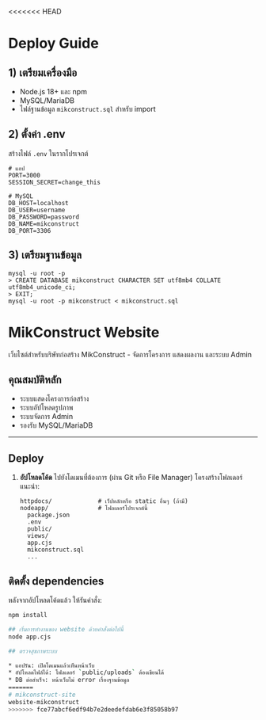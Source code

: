 <<<<<<< HEAD
# Deploy Guide

## 1) เตรียมเครื่องมือ

* Node.js 18+ และ npm
* MySQL/MariaDB
* ไฟล์ฐานข้อมูล `mikconstruct.sql` สำหรับ import

## 2) ตั้งค่า .env

สร้างไฟล์ `.env` ในรากโปรเจกต์

```
# แอป
PORT=3000
SESSION_SECRET=change_this

# MySQL
DB_HOST=localhost
DB_USER=username
DB_PASSWORD=password
DB_NAME=mikconstruct
DB_PORT=3306
```

## 3) เตรียมฐานข้อมูล

```
mysql -u root -p
> CREATE DATABASE mikconstruct CHARACTER SET utf8mb4 COLLATE utf8mb4_unicode_ci;
> EXIT;
mysql -u root -p mikconstruct < mikconstruct.sql
```
# MikConstruct Website

เว็บไซต์สำหรับบริษัทก่อสร้าง MikConstruct - จัดการโครงการ แสดงผลงาน และระบบ Admin

## คุณสมบัติหลัก
- ระบบแสดงโครงการก่อสร้าง
- ระบบอัปโหลดรูปภาพ
- ระบบจัดการ Admin
- รองรับ MySQL/MariaDB

---

## Deploy

1. **อัปโหลดโค้ด** ไปยังโดเมนที่ต้องการ (ผ่าน Git หรือ File Manager)
   โครงสร้างโฟลเดอร์แนะนำ:

   ```
   httpdocs/             # เว็ปหลักหรือ static อื่นๆ (ถ้ามี)
   nodeapp/              # โฟลเดอร์โปรเจกต์นี้
     package.json
     .env
     public/
     views/
     app.cjs
     mikconstruct.sql
     ...
   ```
## ติดตั้ง dependencies

หลังจากอัปโหลดโค้ดแล้ว ให้รันคำสั่ง:
```bash
npm install

## เริ่มการทำงานของ website ด้วยคำสั่งต่อไปนี้
node app.cjs

## ตรวจสุขภาพระบบ

* แอปรัน: เปิดโดเมนแล้วเห็นหน้าเว็บ
* อัปโหลดไฟล์ได้: โฟลเดอร์ `public/uploads` ต้องเขียนได้
* DB ต่อสำเร็จ: หน้าเว็บไม่ error เรื่องฐานข้อมูล
=======
# mikconstruct-site
website-mikconstruct
>>>>>>> fce77abcf6edf94b7e2deedefdab6e3f85058b97
